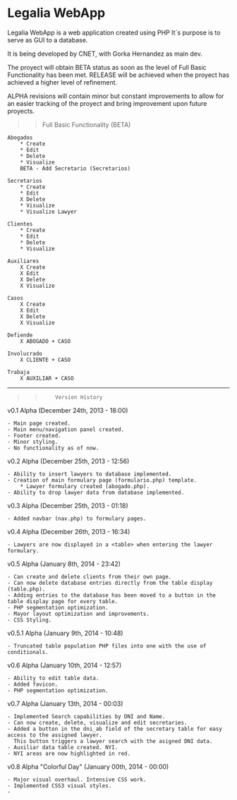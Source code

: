Legalia WebApp
===============

Legalia WebApp is a web application created using PHP
It´s purpose is to serve as GUI to a database.

It is being developed by CNET, with Gorka Hernandez as main dev.

The proyect will obtain BETA status as soon as the level of Full
Basic Functionality has been met. RELEASE will be achieved when
the proyect has achieved a higher level of refinement.

ALPHA revisions will contain minor but constant improvements to
allow for an easier tracking of the proyect and bring improvement
upon future proyects.


>> Full Basic Functionality (BETA)

	Abogados
		* Create
		* Edit
		* Delete
		* Visualize
		BETA - Add Secretario (Secretarios)

	Secretarios
		* Create
		* Edit
		X Delete
		* Visualize
		* Visualize Lawyer

	Clientes
		* Create
		* Edit
		* Delete
		* Visualize

	Auxiliares
		X Create
		X Edit
		X Delete
		X Visualize

	Casos
		X Create
		X Edit
		X Delete
		X Visualize

	Defiende
		X ABOGADO + CASO

	Involucrado
		X CLIENTE + CASO

	Trabaja
		X AUXILIAR + CASO



-------------------------------------
>>         Version History      


v0.1 Alpha (December 24th, 2013 - 18:00)

	- Main page created.
	- Main menu/navigation panel created.
	- Footer created.
	- Minor styling.
	- No functionality as of now.


v0.2 Alpha (December 25th, 2013 - 12:56)

	- Ability to insert lawyers to database implemented.
	- Creation of main formulary page (formulario.php) template.
		* Lawyer formulary created (abogado.php).
	- Ability to drop lawyer data from database implemented.


v0.3 Alpha (December 25th, 2013 - 01:18)

	- Added navbar (nav.php) to formulary pages.


v0.4 Alpha (December 26th, 2013 - 16:34)

	- Lawyers are now displayed in a <table> when entering the lawyer formulary.


v0.5 Alpha (January 8th, 2014 - 23:42)

	- Can create and delete clients from their own page.
	- Can now delete database entries directly from the table display (table.php).
	- Adding entries to the database has been moved to a button in the table display page for every table.
	- PHP segmentation optimization.
	- Mayor layout optimization and improvements.
	- CSS Styling.


v0.5.1 Alpha (January 9th, 2014 - 10:48)

	- Truncated table population PHP files into one with the use of conditionals.

v0.6 Alpha (January 10th, 2014 - 12:57)

	- Ability to edit table data.
	- Added favicon.
	- PHP segmentation optimization.


v0.7 Alpha (January 13th, 2014 - 00:03)

	- Implemented Search capabilities by DNI and Name.
	- Can now create, delete, visualize and edit secretaries.
	- Added a button in the dni_ab field of the secretary table for easy access to the assigned lawyer.
	  This button triggers a lawyer search with the asigned DNI data.
	- Auxiliar data table created. NYI.
	- NYI areas are now highlighted in red.


v0.8 Alpha "Colorful Day" (January 00th, 2014 - 00:00)

	- Major visual overhaul. Intensive CSS work.
	- Implemented CSS3 visual styles.
	-

